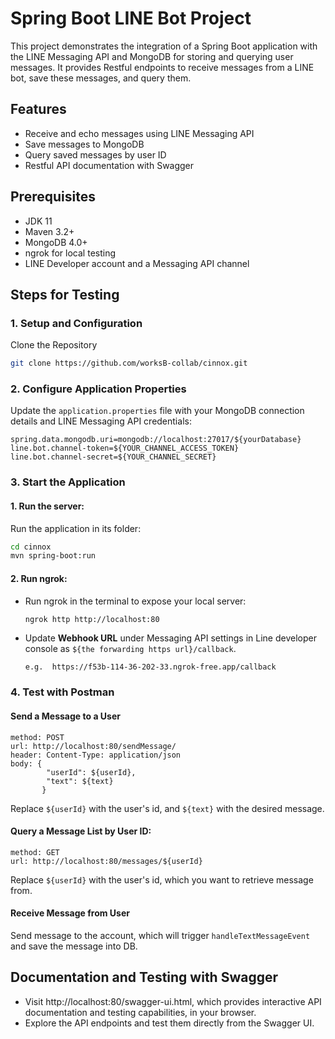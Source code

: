 # Spring Boot LINE Bot Project

This project demonstrates the integration of a Spring Boot application with the LINE Messaging API and MongoDB for
storing and querying user messages. It provides Restful endpoints to receive messages from a LINE bot, save these
messages, and query them.

## Features

* Receive and echo messages using LINE Messaging API
* Save messages to MongoDB
* Query saved messages by user ID
* Restful API documentation with Swagger

## Prerequisites

* JDK 11
* Maven 3.2+
* MongoDB 4.0+
* ngrok for local testing
* LINE Developer account and a Messaging API channel

## Steps for Testing

### 1. Setup and Configuration

Clone the Repository

```bash
git clone https://github.com/worksB-collab/cinnox.git
```

### 2. Configure Application Properties

Update the `application.properties` file with your MongoDB connection details and LINE Messaging API credentials:

```properties
spring.data.mongodb.uri=mongodb://localhost:27017/${yourDatabase}
line.bot.channel-token=${YOUR_CHANNEL_ACCESS_TOKEN}
line.bot.channel-secret=${YOUR_CHANNEL_SECRET}
```

### 3. Start the Application

#### 1. Run the server:

Run the application in its folder:

```bash
cd cinnox
mvn spring-boot:run
```

#### 2. Run ngrok:

* Run ngrok in the terminal to expose your local server:
    ```bash
    ngrok http http://localhost:80
    ```

* Update **Webhook URL** under Messaging API settings in Line developer console
  as `${the forwarding https url}/callback`.

    ```
    e.g.  https://f53b-114-36-202-33.ngrok-free.app/callback
    ```

### 4. Test with Postman

#### Send a Message to a User

    method: POST
    url: http://localhost:80/sendMessage/
    header: Content-Type: application/json
    body: {
            "userId": ${userId},
            "text": ${text}
           }

Replace `${userId}` with the user's id, and `${text}` with the desired message.

#### Query a Message List by User ID:

    method: GET
    url: http://localhost:80/messages/${userId}

Replace `${userId}` with the user's id, which you want to retrieve message from.

#### Receive Message from User

Send message to the account, which will trigger `handleTextMessageEvent` and save the message into DB.

## Documentation and Testing with Swagger

* Visit http://localhost:80/swagger-ui.html, which provides interactive API documentation and testing capabilities, in
  your browser.
* Explore the API endpoints and test them directly from the Swagger UI.